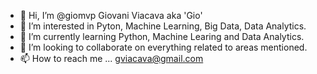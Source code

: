 - 👋 Hi, I’m @giomvp Giovani Viacava aka 'Gio'
- 👀 I’m interested in Pyton, Machine Learning, Big Data, Data Analytics.
- 🌱 I’m currently learning Python, Machine Learing and Data Analytics. 
- 💞️ I’m looking to collaborate on everything related to areas mentioned. 
- 📫 How to reach me ... gviacava@gmail.com

<!---
giomvp/giomvp is a ✨ special ✨ repository because its `README.md` (this file) appears on your GitHub profile.
You can click the Preview link to take a look at your changes.
--->
